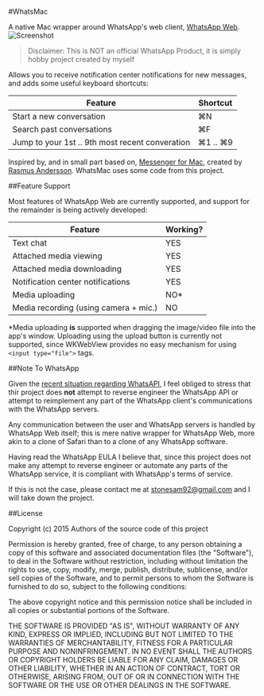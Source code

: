 #WhatsMac

A native Mac wrapper around WhatsApp's web client, [WhatsApp Web](https://web.whatsapp.com).
![Screenshot](http://i.imgur.com/riXrTvx.jpg)

> Disclaimer: This is NOT an official WhatsApp Product, it is simply hobby project created by myself

Allows you to receive notification center notifications for new messages, and adds some useful keyboard shortcuts:

| Feature                                        | Shortcut  |
|------------------------------------------------|-----------|
| Start a new conversation                       | ⌘N        |
| Search past conversations                      | ⌘F        |
| Jump to your 1st .. 9th most recent converation| ⌘1 .. ⌘9  |

Inspired by, and in small part based on, [Messenger for Mac](http://fbmacmessenger.rsms.me/), created by [Rasmus Andersson](https://twitter.com/rsms). WhatsMac uses some code from this project.

##Feature Support

Most features of WhatsApp Web are currently supported, and support for the remainder is being actively developed:

| Feature                                 | Working?  |
|-----------------------------------------|-----------|
| Text chat                               | YES       |
| Attached media viewing                  | YES       |
| Attached media downloading              | YES       |
| Notification center notifications       | YES       |
| Media uploading                         | NO*       |
| Media recording (using camera + mic.)   | NO        |

*Media uploading **is** supported when dragging the image/video file into the app's window. Uploading using the upload button is currently not supported, since WKWebView provides no easy mechanism for using `<input type="file">` tags.


##Note To WhatsApp

Given the [recent situation regarding WhatsAPI](https://github.com/venomous0x/WhatsAPI), I feel obliged to stress that thir project does **not** attempt to reverse engineer the WhatsApp API or attempt to reimplement any part of the WhatsApp client's communications with the WhatsApp servers. 

Any communication between the user and WhatsApp servers is handled by WhatsApp Web itself; this is mere native wrapper for WhatsApp Web, more akin to a clone of Safari than to a clone of any WhatsApp software.

Having read the WhatsApp EULA I believe that, since this project does not make any attempt to reverse engineer or automate any parts of the WhatsApp service, it is compliant with WhatsApp's terms of service.

If this is not the case, please contact me at stonesam92@gmail.com and I will take down the project.

##License
  
  
Copyright (c) 2015 Authors of the source code of this project

Permission is hereby granted, free of charge, to any person obtaining a copy of this software and associated documentation files (the "Software"), to deal in the Software without restriction, including without limitation the rights to use, copy, modify, merge, publish, distribute, sublicense, and/or sell copies of the Software, and to permit persons to whom the Software is furnished to do so, subject to the following conditions:

The above copyright notice and this permission notice shall be included in all copies or substantial portions of the Software.

THE SOFTWARE IS PROVIDED "AS IS", WITHOUT WARRANTY OF ANY KIND, EXPRESS OR IMPLIED, INCLUDING BUT NOT LIMITED TO THE WARRANTIES OF MERCHANTABILITY, FITNESS FOR A PARTICULAR PURPOSE AND NONINFRINGEMENT. IN NO EVENT SHALL THE AUTHORS OR COPYRIGHT HOLDERS BE LIABLE FOR ANY CLAIM, DAMAGES OR OTHER LIABILITY, WHETHER IN AN ACTION OF CONTRACT, TORT OR OTHERWISE, ARISING FROM, OUT OF OR IN CONNECTION WITH THE SOFTWARE OR THE USE OR OTHER DEALINGS IN THE SOFTWARE.